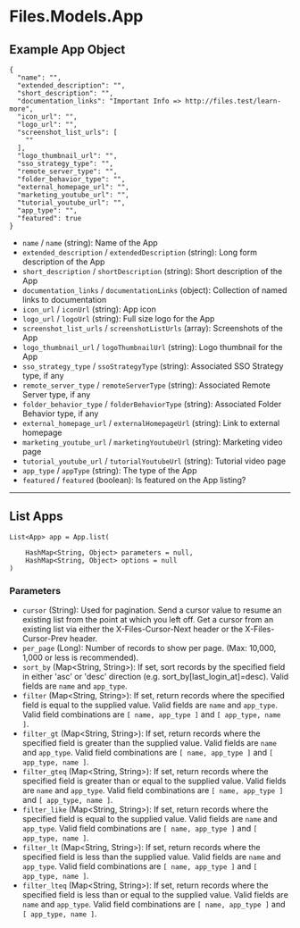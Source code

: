 # Files.Models.App

## Example App Object

```
{
  "name": "",
  "extended_description": "",
  "short_description": "",
  "documentation_links": "Important Info => http://files.test/learn-more",
  "icon_url": "",
  "logo_url": "",
  "screenshot_list_urls": [
    ""
  ],
  "logo_thumbnail_url": "",
  "sso_strategy_type": "",
  "remote_server_type": "",
  "folder_behavior_type": "",
  "external_homepage_url": "",
  "marketing_youtube_url": "",
  "tutorial_youtube_url": "",
  "app_type": "",
  "featured": true
}
```

* `name` / `name`  (string): Name of the App
* `extended_description` / `extendedDescription`  (string): Long form description of the App
* `short_description` / `shortDescription`  (string): Short description of the App
* `documentation_links` / `documentationLinks`  (object): Collection of named links to documentation
* `icon_url` / `iconUrl`  (string): App icon
* `logo_url` / `logoUrl`  (string): Full size logo for the App
* `screenshot_list_urls` / `screenshotListUrls`  (array): Screenshots of the App
* `logo_thumbnail_url` / `logoThumbnailUrl`  (string): Logo thumbnail for the App
* `sso_strategy_type` / `ssoStrategyType`  (string): Associated SSO Strategy type, if any
* `remote_server_type` / `remoteServerType`  (string): Associated Remote Server type, if any
* `folder_behavior_type` / `folderBehaviorType`  (string): Associated Folder Behavior type, if any
* `external_homepage_url` / `externalHomepageUrl`  (string): Link to external homepage
* `marketing_youtube_url` / `marketingYoutubeUrl`  (string): Marketing video page
* `tutorial_youtube_url` / `tutorialYoutubeUrl`  (string): Tutorial video page
* `app_type` / `appType`  (string): The type of the App
* `featured` / `featured`  (boolean): Is featured on the App listing?


---

## List Apps

```
List<App> app = App.list(
    
    HashMap<String, Object> parameters = null,
    HashMap<String, Object> options = null
)
```

### Parameters

* `cursor` (String): Used for pagination.  Send a cursor value to resume an existing list from the point at which you left off.  Get a cursor from an existing list via either the X-Files-Cursor-Next header or the X-Files-Cursor-Prev header.
* `per_page` (Long): Number of records to show per page.  (Max: 10,000, 1,000 or less is recommended).
* `sort_by` (Map<String, String>): If set, sort records by the specified field in either 'asc' or 'desc' direction (e.g. sort_by[last_login_at]=desc). Valid fields are `name` and `app_type`.
* `filter` (Map<String, String>): If set, return records where the specified field is equal to the supplied value. Valid fields are `name` and `app_type`. Valid field combinations are `[ name, app_type ]` and `[ app_type, name ]`.
* `filter_gt` (Map<String, String>): If set, return records where the specified field is greater than the supplied value. Valid fields are `name` and `app_type`. Valid field combinations are `[ name, app_type ]` and `[ app_type, name ]`.
* `filter_gteq` (Map<String, String>): If set, return records where the specified field is greater than or equal to the supplied value. Valid fields are `name` and `app_type`. Valid field combinations are `[ name, app_type ]` and `[ app_type, name ]`.
* `filter_like` (Map<String, String>): If set, return records where the specified field is equal to the supplied value. Valid fields are `name` and `app_type`. Valid field combinations are `[ name, app_type ]` and `[ app_type, name ]`.
* `filter_lt` (Map<String, String>): If set, return records where the specified field is less than the supplied value. Valid fields are `name` and `app_type`. Valid field combinations are `[ name, app_type ]` and `[ app_type, name ]`.
* `filter_lteq` (Map<String, String>): If set, return records where the specified field is less than or equal to the supplied value. Valid fields are `name` and `app_type`. Valid field combinations are `[ name, app_type ]` and `[ app_type, name ]`.
